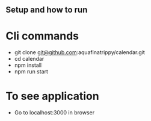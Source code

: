## Setup and how to run

# Cli commands
 * git clone git@github.com:aquafinatrippy/calendar.git
 * cd calendar
 * npm install
 * npm run start
# To see application

- Go to localhost:3000 in browser
